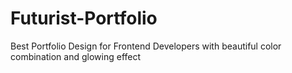 # Futurist-Portfolio
Best Portfolio Design for Frontend Developers with beautiful color combination and glowing effect 
